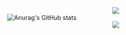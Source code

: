 <div align="center">
    <img src="https://capsule-render.vercel.app/api?type=waving&color=FFEDC9&height=110&section=header&text=RESERVATION&fontSize=40" />
</div>
<div>
    <img src="https://github-readme-stats.vercel.app/api?username=anuraghazra&show_icons=true&theme=transparent" alt="Anurag's GitHub stats" />
</div>
<div align="center">
    <img src="https://capsule-render.vercel.app/api?type=waving&color=FFEDC9&height=110&section=footer" />
</div>

